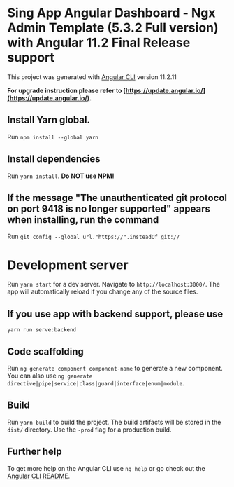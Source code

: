 # Sing App Angular Dashboard - Ngx Admin Template (5.3.2 Full version) with Angular 11.2 Final Release support

This project was generated with [Angular CLI](https://github.com/angular/angular-cli) version 11.2.11

**For upgrade instruction please refer to [https://update.angular.io/](https://update.angular.io/).**

## Install Yarn global.
Run `npm install --global yarn`

## Install dependencies

Run `yarn install`.
**Do NOT use NPM!**

## If the message "The unauthenticated git protocol on port 9418 is no longer supported" appears when installing, run the command
Run `git config --global url."https://".insteadOf git://`

# Development server

Run `yarn start` for a dev server. Navigate to `http://localhost:3000/`. The app will automatically reload if you change any of the source files.

## If you use app with backend support, please use
```
yarn run serve:backend
```

## Code scaffolding

Run `ng generate component component-name` to generate a new component. You can also use `ng generate directive|pipe|service|class|guard|interface|enum|module`.

## Build

Run `yarn build` to build the project. The build artifacts will be stored in the `dist/` directory. Use the `-prod` flag for a production build.

## Further help

To get more help on the Angular CLI use `ng help` or go check out the [Angular CLI README](https://github.com/angular/angular-cli/blob/master/README.md).
